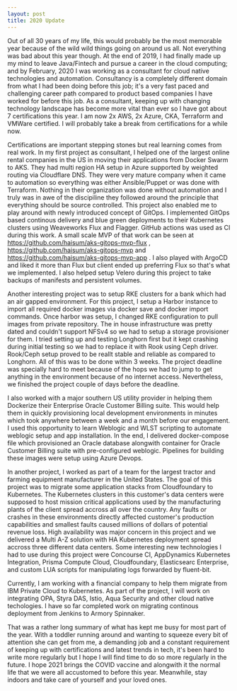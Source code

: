 ```yaml
---
layout: post
title: 2020 Update
---
```


Out of all 30 years of my life, this would probably be the most memorable year because of the wild wild things going on around us all. Not everything was bad about this year though. At the end of 2019, I had finally made up my mind to leave Java/Fintech and pursue a career in the cloud computing; and by February, 2020 I was working as a consultant for cloud native technologies and automation. Consultancy is a completely different domain from what I had been doing before this job; it's a very fast paced and challenging career path compared to product based companies I have worked for before this job. As a consultant, keeping up with changing technology landscape has become more vital than ever so I have got about 7 certifications this year. I am now 2x AWS, 2x Azure, CKA, Terraform and VMWare certified. I will probably take a break from certifications for a while now.

Certifications are important stepping stones but real learning comes from real work. In my first project as consultant, I helped one of the largest online rental companies in the US in moving their applications from Docker Swarm to AKS. They had multi region HA setup in Azure supported by weighted routing via Cloudflare DNS. They were very mature company when it came to automation so everything was either Ansible/Puppet or was done with Terraform. Nothing in their organization was done without automation and I truly was in awe of the discipiline they followed around the principle that everything should be source controlled. This project also enabled me to play around with newly introduced concept of GitOps. I implemented GitOps based continous delivery and blue green deployments to their Kubernetes clusters using Weaveworks Flux and Flagger. GitHub actions was used as CI during this work. A small scale MVP of that work can be seen at https://github.com/haisum/aks-gitops-mvp-flux , https://github.com/haisum/aks-gitops-mvp and https://github.com/haisum/aks-gitops-mvp-app . I also played with ArgoCD and liked it more than Flux but client ended up preferring Flux so that's what we implemented. I also helped setup Velero during this project to take backups of manifests and persistent volumes.

Another interesting project was to setup RKE clusters for a bank which had an air gapped environment. For this project, I setup a Harbor instance to import all required docker images via docker save and docker import commands. Once harbor was setup, I changed RKE configuration to pull images from private repository. The in house infrastructure was pretty dated and couldn't support NFSv4 so we had to setup a storage provisioner for them. I tried setting up and testing Longhorn first but it kept crashing during initial testing so we had to replace it with Rook using Ceph driver. Rook/Ceph setup proved to be reallt stable and reliable as compared to Longhorn. All of this was  to be done within 3 weeks. The project deadline was specially hard to meet because of the hops we had to jump to get anything in the environment because of no internet access. Nevertheless, we finished the project couple of days before the deadline.

I also worked with a major southern US utility provider in helping them Dockerize their Enterprise Oracle Customer Billing suite. This would help them in quickly provisioning local development environments in minutes which took anywhere between a week and a month before our engagement. I used this opportunity to learn Weblogic and WLST scripting to automate weblogic setup and app installation. In the end, I delivered docker-compose file which provisioned an Oracle database alongwith container for Oracle Customer Billing suite with pre-configured weblogic. Pipelines for building these images were setup using Azure Devops.

In another project, I worked as part of a team for the largest tractor and farming equipment manufacturer in the United States. The goal of this project was to migrate some application stacks from Cloudfoundary to Kubernetes. The Kubernetes clusters in this customer's data centers were supposed to host mission critical applications used by the manufacturing plants of the client spread accross all over the country. Any faults or crashes in these environments directly affected customer's production capabilities and smallest faults caused millions of dollars of potential revenue loss. High availability was major concern in this project and we delivered a Multi A-Z solution with HA Kubernetes deployment spread accross three different data centers. Some interesting new technologies I had to use during this project were Concourse CI, AppDynamics Kubernetes Integration, Prisma Compute Cloud, Cloudfoundary, Elasticsearc Enterprise, and custom LUA scripts for manipulating logs forwarded by fluent-bit.

Currently, I am working with a financial company to help them migrate from IBM Private Cloud to Kubernetes. As part of the project, I will work on integrating OPA, Styra DAS, Istio, Aqua Security and other cloud native techologies. I have so far completed work on migrating continous deployment from Jenkins to Armory Spinnaker.

That was a rather long summary of what has kept me busy for most part of the year. With a toddler running around and wanting to squeeze every bit of attention she can get from me, a demanding job and a constant requirement of keeping up with certifications and latest trends in tech, it's been hard to write more regularly but I hope I will find time to do so more regularly in the future. I hope 2021 brings the COVID vaccine and alongwith it the normal life that we were all accustomed to before this year. Meanwhile, stay indoors and take care of yourself and your loved ones.